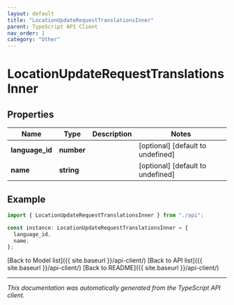 ```yaml
---
layout: default
title: "LocationUpdateRequestTranslationsInner"
parent: TypeScript API Client
nav_order: 1
category: "Other"
---
```


# LocationUpdateRequestTranslationsInner

## Properties

| Name            | Type       | Description | Notes                             |
| --------------- | ---------- | ----------- | --------------------------------- |
| **language_id** | **number** |             | [optional] [default to undefined] |
| **name**        | **string** |             | [optional] [default to undefined] |

## Example

```typescript
import { LocationUpdateRequestTranslationsInner } from "./api";

const instance: LocationUpdateRequestTranslationsInner = {
  language_id,
  name,
};
```

[Back to Model list]({{ site.baseurl }}/api-client/) [Back to API list]({{ site.baseurl }}/api-client/) [Back to README]({{ site.baseurl }}/api-client/)

---

_This documentation was automatically generated from the TypeScript API client._

